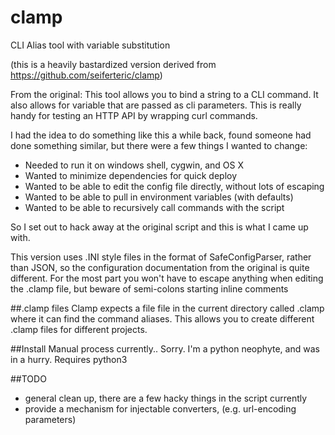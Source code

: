 # clamp
CLI Alias tool with variable substitution

(this is a heavily bastardized version derived from https://github.com/seiferteric/clamp)

From the original: This tool allows you to bind a string to a CLI command. It also allows for variable that are passed as cli parameters. This is really handy for testing an HTTP API by wrapping curl commands.

I had the idea to do something like this a while back, found someone had done something similar, but there were a few things I wanted to change:

- Needed to run it on windows shell, cygwin, and OS X
- Wanted to minimize dependencies for quick deploy
- Wanted to be able to edit the config file directly, without lots of escaping
- Wanted to be able to pull in environment variables (with defaults)
- Wanted to be able to recursively call commands with the script

So I set out to hack away at the original script and this is what I came up with.

This version uses .INI style files in the format of SafeConfigParser, rather than JSON, so the configuration documentation from the original is quite different.  For the most part you won't have to escape anything when editing the .clamp file, but beware of semi-colons starting inline comments


##.clamp files
Clamp expects a file file in the current directory called .clamp where it can find the command aliases. This allows you to create different .clamp files for
different projects.


##Install
Manual process currently.. Sorry.  I'm a python neophyte, and was in a hurry.
Requires python3

##TODO
- general clean up, there are a few hacky things in the script currently
- provide a mechanism for injectable converters, (e.g. url-encoding parameters)
